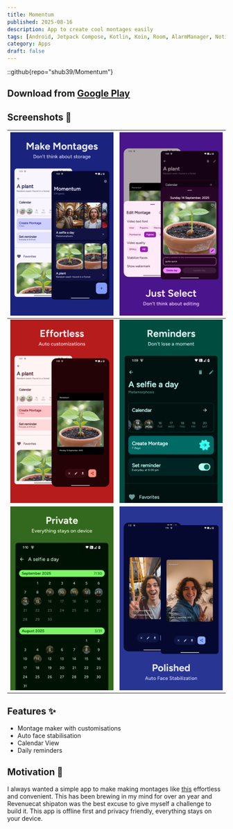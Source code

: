 ```yaml
---
title: Momentum
published: 2025-08-16
description: App to create cool montages easily
tags: [Android, Jetpack Compose, Kotlin, Koin, Room, AlarmManager, Notifications, MlKit]
category: Apps
draft: false
---
```


::github{repo="shub39/Momentum"}

## Download from [Google Play](https://play.google.com/store/apps/details?id=shub39.momentum.play)

## Screenshots 📱
| ![1](https://raw.githubusercontent.com/shub39/Momentum/refs/heads/master/fastlane/metadata/android/en-US/images/phoneScreenshots/1.png) | ![2](https://raw.githubusercontent.com/shub39/Momentum/refs/heads/master/fastlane/metadata/android/en-US/images/phoneScreenshots/2.png) |
|:-:|:-:|
| ![3](https://raw.githubusercontent.com/shub39/Momentum/refs/heads/master/fastlane/metadata/android/en-US/images/phoneScreenshots/3.png) | ![4](https://raw.githubusercontent.com/shub39/Momentum/refs/heads/master/fastlane/metadata/android/en-US/images/phoneScreenshots/4.png) |
| ![5](https://raw.githubusercontent.com/shub39/Momentum/refs/heads/master/fastlane/metadata/android/en-US/images/phoneScreenshots/5.png) | ![6](https://raw.githubusercontent.com/shub39/Momentum/refs/heads/master/fastlane/metadata/android/en-US/images/phoneScreenshots/6.png) |

## Features ✨
- Montage maker with customisations
- Auto face stabilisation
- Calendar View
- Daily reminders

## Motivation 💭
I always wanted a simple app to make making montages
like [this](https://www.youtube.com/watch?v=65nfbW-27ps&t=21s&pp=ygURYWdlIDEyIHRvIG1hcnJpZWQ%3D)
effortless and convenient. This has been brewing in my mind
for over an year and Revenuecat shipaton was the best excuse to give myself a challenge to build it.
This app is offline first and privacy friendly,
everything stays on your device.